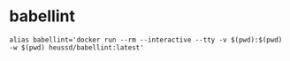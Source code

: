 # babellint

    alias babellint='docker run --rm --interactive --tty -v $(pwd):$(pwd) -w $(pwd) heussd/babellint:latest'
